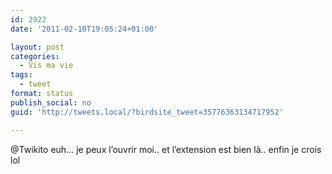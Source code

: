 ```yaml
---
id: 2922
date: '2011-02-10T19:05:24+01:00'

layout: post
categories:
  - Vis ma vie
tags:
  - tweet
format: status
publish_social: no
guid: 'http://tweets.local/?birdsite_tweet=35776363134717952'

---
```


@Twikito euh… je peux l’ouvrir moi.. et l’extension est bien là.. enfin je crois lol